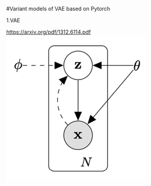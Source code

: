 #Variant models of VAE based on Pytorch


1.VAE

https://arxiv.org/pdf/1312.6114.pdf
![Image text](./figures/vae.png)